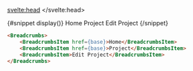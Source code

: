 <script>
  import { base } from '$app/paths';
  import Breadcrumbs from '$lib/breadcrumbs/breadcrumbs.svelte';
  import BreadcrumbsItem from '$lib/breadcrumbs/breadcrumbs-item.svelte';
	import Mdsvex from '$lib/highlight/mdsvex.svelte';
</script>

<svelte:head>
	<title>Svelte Components - Breadcrumbs</title>
	<meta name="description" content="Svelte-Components" />
</svelte:head>

<Mdsvex title="Breadcrumbs" url="https://github.com/Zalcherei/svelte-components/tree/main/src/lib/breadcrumbs">
{#snippet display()}
<Breadcrumbs>
	<BreadcrumbsItem href={base}>Home</BreadcrumbsItem>
	<BreadcrumbsItem href={base}>Project</BreadcrumbsItem>
	<BreadcrumbsItem>Edit Project</BreadcrumbsItem>
</Breadcrumbs>
{/snippet}

```html
<Breadcrumbs>
	<BreadcrumbsItem href={base}>Home</BreadcrumbsItem>
	<BreadcrumbsItem href={base}>Project</BreadcrumbsItem>
	<BreadcrumbsItem>Edit Project</BreadcrumbsItem>
</Breadcrumbs>
```
</Mdsvex>
